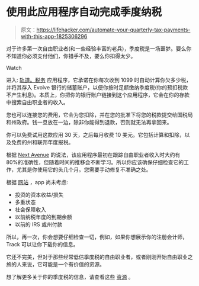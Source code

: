 # 使用此应用程序自动完成季度纳税

> 原文：<https://lifehacker.com/automate-your-quarterly-tax-payments-with-this-app-1825306296>

对于许多第一次自由职业者(和一些经验丰富的老兵)，季度税是一场噩梦。要么你不知道你必须支付他们，你措手不及，要么你扣得太少。

Watch

进入: [轨道。税务](https://www.track.tax/) 应用程序，它承诺在你每次收到 1099 时自动计算你欠多少税，并将其存入 Evolve 银行的储蓄账户，以便你按时足额缴纳季度税(你的预扣税款不产生利息)。本质上，你把你的银行账户链接到这个应用程序，它会在你的存款中搜索自由职业者的收入。

您也可以连接您的费用，它会为您扣除，并在您的批准下将您的税款提交给国税局和州政府。钱一旦放在一边，除非你能得到退款，否则就无法再拿回来。

你可以免费试用这款应用 30 天，之后每月收费 10 美元。它包括计算和扣除，以及免费的州和联邦年度报税。

根据 [Next Avenue](https://www.nextavenue.org/tax-moves-file-2017-tax-return/) 的说法，该应用程序最初在跟踪自由职业者收入时大约有 80%的准确性，但随着时间的推移会不断学习。所以你应该确保仔细检查它的工作，尤其是你使用它的头几个月。您需要手动修复不准确之处。

根据 [网站](http://help.track.tax/how-it-works/tax-calculations-faq) ，app 尚未考虑:

*   投资的资本收益/损失
*   多重状态
*   社会保障收入
*   以前纳税年度的到期余额
*   以前的 IRS 或州付款

所以，再一次，你会想要仔细检查一切，例如，如果你想展示你的注册会计师，Track 可以让你下载你的信息。

它还不完美，但对于那些经常低估季度税的自由职业者，或者刚刚开始自由职业之旅的人来说，它可能是一个有价值的资源。

想了解更多关于你的季度税的信息，请查看这些 [资源](https://twocents.lifehacker.com/how-much-money-freelancers-should-set-aside-to-avoid-ta-1788600481) 。
